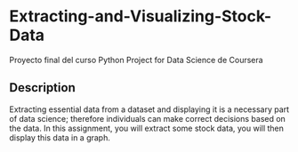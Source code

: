 # Extracting-and-Visualizing-Stock-Data
Proyecto final del curso Python Project for Data Science de Coursera

## Description
Extracting essential data from a dataset and displaying it is a necessary part of data science; therefore individuals can make correct decisions based on the data. In this assignment, you will extract some stock data, you will then display this data in a graph.



